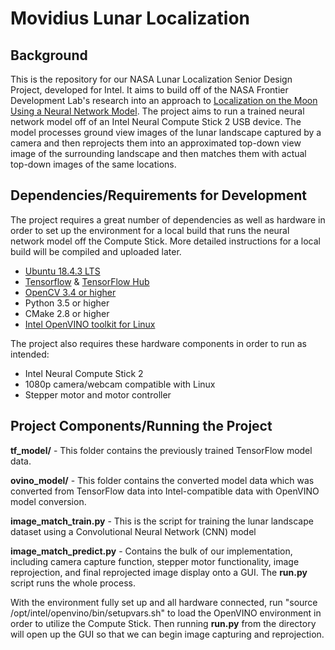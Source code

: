 # Movidius Lunar Localization

## Background
This is the repository for our NASA Lunar Localization Senior Design Project, developed for Intel. It aims to build off of the NASA Frontier Development Lab's research into an approach to [Localization on the Moon Using a Neural Network Model](https://ieeexplore.ieee.org/document/8968124). The project aims to run a trained neural network model off of an Intel Neural Compute Stick 2 USB device. The model processes ground view images of the lunar landscape captured by a camera and then reprojects them into an approximated top-down view image of the surrounding landscape and then matches them with actual top-down images of the same locations.


## Dependencies/Requirements for Development
The project requires a great number of dependencies as well as hardware in order to set up the environment for a local build that runs the neural network model off the Compute Stick. More detailed instructions for a local build will be compiled and uploaded later.

- [Ubuntu 18.4.3 LTS](http://old-releases.ubuntu.com/releases/18.04.3/)
- [Tensorflow](https://www.tensorflow.org/install/pip) & [TensorFlow Hub](https://www.tensorflow.org/hub/installation)
- [OpenCV 3.4 or higher](https://pypi.org/project/opencv-python/)
- Python 3.5 or higher
- CMake 2.8 or higher
- [Intel OpenVINO toolkit for Linux](https://docs.openvinotoolkit.org/latest/_docs_install_guides_installing_openvino_linux.html#Install-Dependencies)

The project also requires these hardware components in order to run as intended:
- Intel Neural Compute Stick 2
- 1080p camera/webcam compatible with Linux
- Stepper motor and motor controller

## Project Components/Running the Project
**tf_model/** - This folder contains the previously trained TensorFlow model data.

**ovino_model/** - This folder contains the converted model data which was converted from TensorFlow data into Intel-compatible data with OpenVINO model conversion.

**image_match_train.py** - This is the script for training the lunar landscape dataset using a Convolutional Neural Network (CNN) model

**image_match_predict.py** - Contains the bulk of our implementation, including camera capture function, stepper motor functionality,  image reprojection, and final reprojected image display onto a GUI. The **run.py** script runs the whole process.

With the environment fully set up and all hardware connected, run "source /opt/intel/openvino/bin/setupvars.sh" to load the OpenVINO environment in order to utilize the Compute Stick. Then running **run.py** from the directory will open up the GUI so that we can begin image capturing and reprojection.
